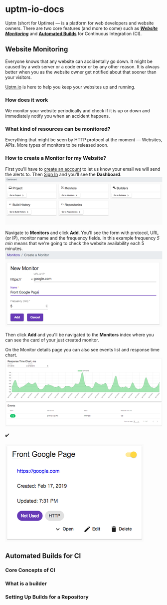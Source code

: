 # uptm-io-docs

Uptm (short for Uptime) &mdash; is a platform for web developers and website owners. There are two core features (and more to come) such as [***Website Monitoring***](#website-monitoring) and [**Automated Builds**](#continuous-integration) for Continuous Integration (CI).

## Website Monitoring

Everyone knows that any website can accidentally go down.
It might be caused by a web server or a code error or by any other reason.
It is always better when you as the website owner get notified about that sooner than your visitors.

[Uptm.io](https://uptm.io?utm_source=docs) is here to help you keep your websites up and running.

### How does it work
We monitor your website periodically and check if it is up or down and immediately notify you when an accident happens.

### What kind of resources can be monitored?
Everything that might be seen by HTTP protocol at the moment &mdash; Websites, APIs. More types of monitors to be released soon.

### How to create a Monitor for my Website?

First you'll have to [create an account](https://login.uptm.io/signup?utm_source=docs) to let us know your email we will send the alerts to.
Then [Sign In](https://login.uptm.io/signin?utm_source=docs) and you'll see the **Dashboard**.
![Dashboard](/img/dashboard.png)

Navigate to **Monitors** and click **Add**.
You'll see the form with protocol, URL (or IP), monitor name and the frequency fields.
In this example frequency _5 min_ means that we're going to check the website availability each 5 minutes.
![Create a Monitor](/img/create-a-monitor.png)

Then click **Add** and you'll be navigated to the **Monitors** index where you can see the card of your just created monitor.

On the Monitor details page you can also see events list and response time chart.
![Monitor Details](/img/monitor-details.png)

:heavy_check_mark:

![Monitor](/img/monitor-card.png) 

## Automated Builds for CI

### Core Concepts of CI

### What is a builder

### Setting Up Builds for a Repository


